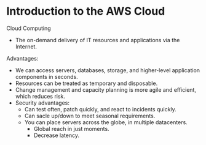# Introduction to the AWS Cloud

Cloud Computing
* The on-demand delivery of IT resources and applications via the 
    Internet.



Advantages:
* We can access servers, databases, storage, and higher-level 
  application components in seconds. 
* Resources can be treated as temporary and disposable.
* Change management and capacity planning is more agile and efficient, 
  which reduces risk.
* Security advantages:
  * Can test often, patch quickly, and react to incidents quickly.
  * Can sacle up/down to meet seasonal requirements.
  * You can place servers across the globe, in multiple datacenters.
    * Global reach in just moments.
    * Decrease latency.

